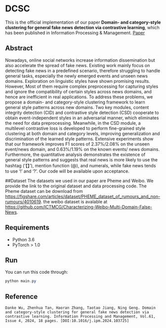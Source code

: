 # DCSC

This is the official implementation of our paper **Domain- and category-style clustering for general fake news detection via contrastive learning**, which has been published in Information Processing & Management. [Paper](https://www.sciencedirect.com/science/article/abs/pii/S0306457324000852?via%3Dihub)

## Abstract

Nowadays, online social networks increase information dissemination but also accelerate the spread of fake news. Existing work mainly focus on detecting fake news in a predefined scenario, therefore struggling to handle general tasks, especially the newly emerged events and unseen news domains. Exploration on linguistic styles have shown promising results. However, Most of them require complex preprocessing for capturing styles and ignore the compatibility of certain styles across news domains, and hence are inefficient in real applications. To address these problems, we propose a domain- and category-style clustering framework to learn general style patterns across new domains. Two key modules, content integrity detection (CID) and contrastive style detection (CSD) cooperate to obtain event-independent styles in an adversarial manner, which eliminates the need for data preprocessing. Meanwhile, in the CSD module, a multilevel contrastive loss is developed to perform fine-grained style clustering at both domain and category levels, improving generalization and discrimination of the learned style patterns. Extensive experiments show that our framework improves F1 scores of 2.37\%/2.08\% on the unseen event/news domain, and 0.63\%/1.19\% on the known events/ news domains. Furthermore, the quantitative analysis demonstrates the existence of general style patterns and suggests that real news is more likely to use the hashtag (‘【】’), mention function (@), and numerals, while fake news tends to use ‘!’ and ‘?’. Our code will be available upon acceptance.


##Dataset
The datasets we used in our paper are Pheme and Weibo. We provide the link to the original dataset and data processing code. The Pheme dataset can be download from https://figshare.com/articles/dataset/PHEME_dataset_of_rumours_and_non-rumours/4010619. the weibo dataset is avalable at https://github.com/ICTMCG/Characterizing-Weibo-Multi-Domain-False-News.

## Requirements

- Python 3.6
- PyTorch > 1.0

  
## Run
You can run this code through:

```powershell
python main.py 
```

## Reference

```
Danke Wu, Zhenhua Tan, Haoran Zhang, Taotao Jiang, Ning Geng. Domain and category-style clustering for general fake news detection via contrastive learning. Information Processing and Management, Vol.61, Issue 4, 2024, 18 pages. [DOI:10.1016/j.ipm.2024.103725]
```

